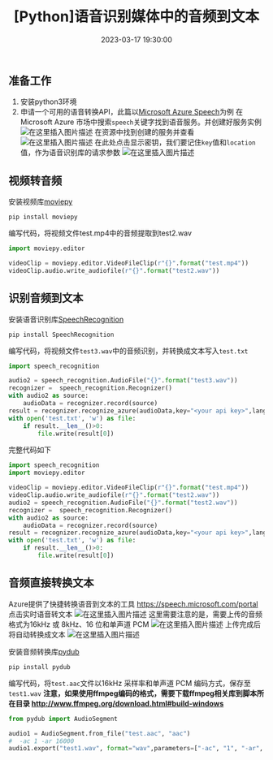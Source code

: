 ﻿---
thumbnail:
cover:
title: '[Python]语音识别媒体中的音频到文本'
excerpt:
description:
date: 2023-03-17 19:30:00
tags:
  - Python
  - 语音识别
  - Azure

categories:
  - Python
 
toc: true
recommend: 1
keywords: categories-java
uniqueId: 2023-03-17 19:30:00/[Python]语音识别媒体中的音频到文本.html
---
<!-- toc -->
## 准备工作
1. 安装python3环境
2. 申请一个可用的语音转换API，此篇以[Microsoft Azure Speech](https://azure.microsoft.com/en-us/services/cognitive-services/speech/)为例
在Microsoft Azure 市场中搜索`speech`关键字找到语音服务。并创建好服务实例
![在这里插入图片描述](25158d8c751c482193f5222808d189a1.png)
在资源中找到创建的服务并查看
![在这里插入图片描述](c97c192f8af644f88477bf776f634a31.png)
在此处点击显示密钥，我们要记住`key`值和`location`值，作为语音识别库的请求参数
![在这里插入图片描述](73158a9e206449b7bd505e6ffb2587bf.png)


## 视频转音频
安装视频库[moviepy](https://zulko.github.io/moviepy/gallery.html)
```
pip install moviepy 
```
编写代码，将视频文件test.mp4中的音频提取到test2.wav

```python
import moviepy.editor

videoClip = moviepy.editor.VideoFileClip(r"{}".format("test.mp4"))
videoClip.audio.write_audiofile(r"{}".format("test2.wav"))
```

## 识别音频到文本

安装语音识别库[SpeechRecognition](https://github.com/Uberi/speech_recognition)
```
pip install SpeechRecognition 
```
编写代码，将视频文件`test3.wav`中的音频识别，并转换成文本写入`test.txt`
```python
import speech_recognition 

audio2 = speech_recognition.AudioFile("{}".format("test3.wav"))
recognizer =  speech_recognition.Recognizer()
with audio2 as source:
    audioData = recognizer.record(source)
result = recognizer.recognize_azure(audioData,key="<your api key>",language="zh-CN",location="eastus")
with open('test.txt', 'w') as file:
    if result.__len__()>0:
        file.write(result[0])

```

完整代码如下

```python
import speech_recognition 
import moviepy.editor

videoClip = moviepy.editor.VideoFileClip(r"{}".format("test.mp4"))
videoClip.audio.write_audiofile(r"{}".format("test2.wav"))
audio2 = speech_recognition.AudioFile("{}".format("test2.wav"))
recognizer =  speech_recognition.Recognizer()
with audio2 as source:
    audioData = recognizer.record(source)
result = recognizer.recognize_azure(audioData,key="<your api key>",language="zh-CN",location="eastus")
with open('test.txt', 'w') as file:
    if result.__len__()>0:
        file.write(result[0])

```

## 音频直接转换文本
Azure提供了快捷转换语音到文本的工具 https://speech.microsoft.com/portal
点击实时语音转文本
![在这里插入图片描述](34025b7a6a2e4bc6bd3e6503df461bc3.png)
这里需要注意的是，需要上传的音频格式为16kHz 或 8kHz、16 位和单声道 PCM
![在这里插入图片描述](2523e7322e3449ec9404008b4bbac446.png)
上传完成后将自动转换成文本
![在这里插入图片描述](4698ae8410df4ce1846865624db9a07c.png)


安装音频转换库[pydub](https://github.com/jiaaro/pydub)
```
pip install pydub
```

编写代码，将`test.aac`文件以16kHz 采样率和单声道 PCM 编码方式，保存至`test1.wav`
**注意，如果使用ffmpeg编码的格式，需要下载ffmpeg相关库到脚本所在目录
http://www.ffmpeg.org/download.html#build-windows**
```python
from pydub import AudioSegment

audio1 = AudioSegment.from_file("test.aac", "aac")
#  -ac 1 -ar 16000 
audio1.export("test1.wav", format="wav",parameters=["-ac", "1", "-ar", "16000"])
```

